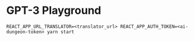 # GPT-3 Playground

```
REACT_APP_URL_TRANSLATOR=<translator_url> REACT_APP_AUTH_TOKEN=<ai-dungeon-token> yarn start
```
